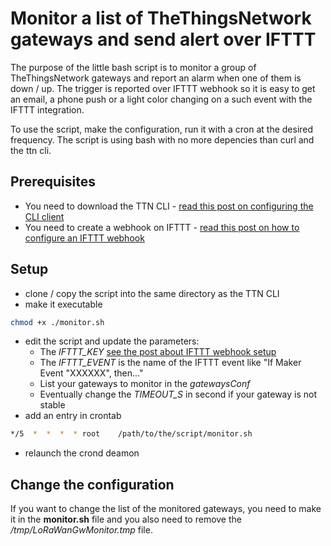 # Monitor a list of TheThingsNetwork gateways and send alert over IFTTT
The purpose of the little bash script is to monitor a group of TheThingsNetwork gateways and report an alarm when one of them is down / up. The trigger is reported over IFTTT webhook so it is easy to get an email, a phone push or a light color changing on a such event with the IFTTT integration.

To use the script, make the configuration, run it with a cron at the desired frequency. The script is using bash with no more depencies than curl and the ttn cli.

## Prerequisites
* You need to download the TTN CLI - [read this post on configuring the CLI client](https://www.disk91.com/2020/technology/lora/monitor-a-gateway-connected-to-the-things-network/)
* You need to create a webhook on IFTTT - [read this post on how to configure an IFTTT webhook](https://www.disk91.com/2019/technology/lora/alarm-your-thethingsnetwork-gateway/)

## Setup
* clone / copy the script into the same directory as the TTN CLI
* make it executable
```bash
chmod +x ./monitor.sh
```
* edit the script and update the parameters:
	- The *IFTTT_KEY* [see the post about IFTTT webhook setup](https://www.disk91.com/2019/technology/lora/alarm-your-thethingsnetwork-gateway/) 
	- The *IFTTT_EVENT* is the name of the IFTTT event like "If Maker Event "XXXXXX", then..."
	- List your gateways to monitor in the *gatewaysConf* 
	- Eventually change the *TIMEOUT_S* in second if your gateway is not stable
* add an entry in crontab
```bash 
*/5  *  *  *  * root    /path/to/the/script/monitor.sh
```
* relaunch the crond deamon

## Change the configuration
If you want to change the list of the monitored gateways, you need to make it in the **monitor.sh** file and you also need to remove the */tmp/LoRaWanGwMonitor.tmp* file.

